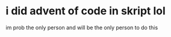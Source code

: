 
# i did advent of code in skript lol

im prob the only person and will be the only person to do this
